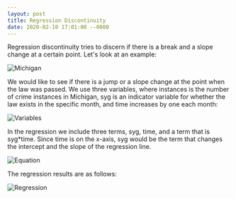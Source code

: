 ```yaml
---
layout: post
title: Regression Discontinuity
date: 2020-02-10 17:01:00 --0000
---
```

Regression discontinuity tries to discern if there is a break and a slope change at a certain point. Let's look at an example:

![Michigan](/images/michigan.jpg "Crime Incidences in Parts of Michigan")

We would like to see if there is a jump or a slope change at the point when the law was passed. We use three variables, where instances is the number of crime instances in Michigan, syg is an indicator variable for whether the law exists in the specific month, and time increases by one each month:

![Variables](/images/variables.jpg "Three Variables")

In the regression we include three terms, syg, time, and a term that is syg\*time. Since time is on the x-axis, syg would be the term that changes the intercept and the slope of the regression line.

![Equation](/images/equation.jpg "Equation for Regression Line")

The regression results are as follows:

![Regression](/images/regression.jpg "Regression Results")
